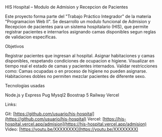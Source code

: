 HIS Hospital – Modulo de Admision y Recepcion de Pacientes

Este proyecto forma parte del "Trabajo Práctico Integrador" de la materia "Programacion Web II". Se desarrollo un modulo funcional de Admision y Recepcion de pacientes para un sistema hospitalario (HIS), que permite registrar pacientes e internarlos asignando camas disponibles segun reglas de validacion especificas.

Objetivos

Registrar pacientes que ingresan al hospital.
Asignar habitaciones y camas disponibles, respetando condiciones de ocupacion e higiene.
Visualizar en tiempo real el estado de camas y pacientes internados.
Validar restricciones como:
  Camas ocupadas o en proceso de higiene no pueden asignarse.
  Habitaciones dobles no permiten mezclar pacientes de diferente sexo.


Tecnologias usadas

Node.js y Express
Pug
Mysql2
Boostrap 5
Railway
Vercel

Links:

Git: [https://github.com/usuario/his-hospital](https://github.com/usuario/his-hospital)
Vercel: [https://his-hospital.vercel.app/admision](https://his-hospital.vercel.app/admision)
Video: [https://youtu.be/XXXXXXXX](https://youtu.be/XXXXXXXX)

